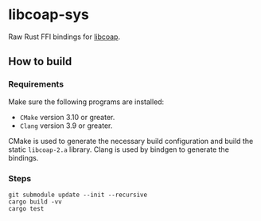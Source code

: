 # libcoap-sys

Raw Rust FFI bindings for [libcoap](https://libcoap.net/).

## How to build

### Requirements

Make sure the following programs are installed:

- `CMake` version 3.10 or greater.
- `Clang` version 3.9 or greater.

CMake is used to generate the necessary build configuration and build the static `libcoap-2.a` library.
Clang is used by bindgen to generate the bindings.

### Steps

```
git submodule update --init --recursive
cargo build -vv
cargo test
```
